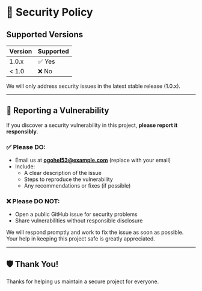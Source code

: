 # 🔐 Security Policy

## Supported Versions

| Version | Supported          |
|---------|--------------------|
| 1.0.x   | ✅ Yes              |
| < 1.0   | ❌ No               |

We will only address security issues in the latest stable release (1.0.x).

---

## 📣 Reporting a Vulnerability

If you discover a security vulnerability in this project, **please report it responsibly**.

### ✅ Please DO:
- Email us at **ogohel53@example.com** (replace with your email)
- Include:
  - A clear description of the issue
  - Steps to reproduce the vulnerability
  - Any recommendations or fixes (if possible)

### ❌ Please DO NOT:
- Open a public GitHub issue for security problems
- Share vulnerabilities without responsible disclosure

We will respond promptly and work to fix the issue as soon as possible. Your help in keeping this project safe is greatly appreciated.

---

## 🛡️ Thank You!

Thanks for helping us maintain a secure project for everyone.
